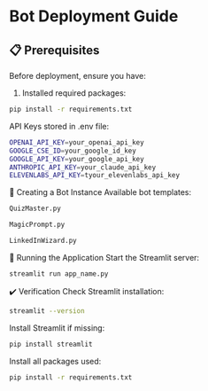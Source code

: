 # Bot Deployment Guide

## 📋 Prerequisites
Before deployment, ensure you have:
1. Installed required packages:
```bash
pip install -r requirements.txt
```
API Keys stored in .env file:
```bash
OPENAI_API_KEY=your_openai_api_key
GOOGLE_CSE_ID=your_google_id_key
GOOGLE_API_KEY=your_google_api_key
ANTHROPIC_API_KEY=your_claude_api_key
ELEVENLABS_API_KEY=tyour_elevenlabs_api_key
```
🤖 Creating a Bot Instance
Available bot templates:
```bash
QuizMaster.py

MagicPrompt.py

LinkedInWizard.py
```
🚀 Running the Application
Start the Streamlit server:
```bash
streamlit run app_name.py
```
✔️ Verification
Check Streamlit installation:
```bash
streamlit --version
```
Install Streamlit if missing:
```bash
pip install streamlit
```
Install all packages used:
```bash
pip install -r requirements.txt
```

